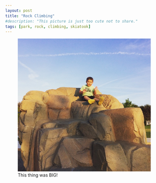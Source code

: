 ```yaml
---
layout: post
title: "Rock Climbing"
#description: "This picture is just too cute not to share."
tags: [park, rock, climbing, skiatook]
---
```


<figure>
	<img src="/uploads/2015/09/2015-09-27 18.23.45-1.jpg" alt="">
	<figcaption>This thing was BIG!</figcaption>
</figure>